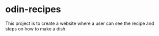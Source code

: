# odin-recipes

This project is to create a website where a user can see the recipe and steps on how to make a dish.

